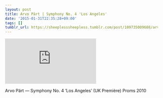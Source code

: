 ```yaml
---
layout: post
title: Arvo Pärt | Symphony No. 4 'Los Angeles'
date: '2015-01-31T22:35:28+09:00'
tags: []
tumblr_url: https://sheeplesssheepless.tumblr.com/post/109735009608/arvo-pärt-symphony-no-4-los-angeles-uk
---
```

<iframe src="https://www.youtube.com/embed/2DJUN2M3D-E" frameborder="0"></iframe>

Arvo Pärt — Symphony No. 4 ‘Los Angeles’ (UK Première) Proms 2010

